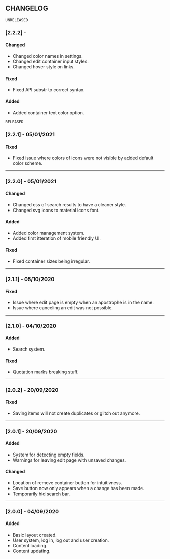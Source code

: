 ## CHANGELOG

`UNRELEASED`

### [2.2.2] -
#### Changed
- Changed color names in settings.
- Changed edit container input styles.
- Changed hover style on links.

#### Fixed
- Fixed API substr to correct syntax.

#### Added
- Added container text color option.

`RELEASED`
### [2.2.1] - 05/01/2021
#### Fixed
- Fixed issue where colors of icons were not visible by added default color scheme.
---

### [2.2.0] - 05/01/2021
#### Changed
- Changed css of search results to have a cleaner style.
- Changed svg icons to material icons font.

#### Added
- Added color management system.
- Added first itteration of mobile friendly UI.

#### Fixed
- Fixed container sizes being irregular.
---

### [2.1.1] - 05/10/2020
#### Fixed
- Issue where edit page is empty when an apostrophe is in the name.
- Issue where canceling an edit was not possible.
---

### [2.1.0] - 04/10/2020
#### Added
- Search system.
#### Fixed
- Quotation marks breaking stuff.
---

### [2.0.2] - 20/09/2020
#### Fixed
- Saving items will not create duplicates or glitch out anymore.
---

### [2.0.1] - 20/09/2020
#### Added
- System for detecting empty fields.
- Warnings for leaving edit page with unsaved changes.

#### Changed
- Location of remove container button for intuitivness.
- Save button now only appears when a change has been made.
- Temporarily hid search bar.
---

### [2.0.0] - 04/09/2020
#### Added
- Basic layout created.
- User system, log in, log out and user creation.
- Content loading.
- Content updating.
